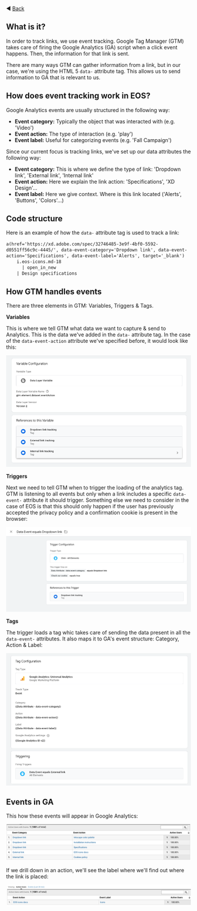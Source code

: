 ◀️ [Back](https://gitlab.com/SUSE-UIUX/eos/wikis/home#user-analytics)


## What is it?

In order to track links, we use event tracking. Google Tag Manager (GTM) takes care of firing the Google Analytics (GA) script when a click event happens. Then, the information for that link is sent. 

There are many ways GTM can gather information from a link, but in our case, we're using the HTML 5 `data-` attribute tag. This allows us to send information to GA that is relevant to us. 

## How does event tracking work in EOS?

Google Analytics events are usually structured in the following way:
* **Event category:** Typically the object that was interacted with (e.g. 'Video')
* **Event action:** The type of interaction (e.g. 'play')
* **Event label:** Useful for categorizing events (e.g. 'Fall Campaign')

Since our current focus is tracking links, we've set up our data attributes the following way:
* **Event category:** This is where we define the type of link: 'Dropdown link', 'External link', 'Internal link'
* **Event action:** Here we explain the link action: 'Specifications', 'XD Design'...
* **Event label:** Here we give context. Where is this link located ('Alerts', 'Buttons', 'Colors'...)

## Code structure
Here is an example of how the `data-` attribute tag is used to track a link:

```
a(href='https://xd.adobe.com/spec/32746485-3e9f-4bf0-5592-d0551ff56c9c-4445/', data-event-category='Dropdown link', data-event-action='Specifications', data-event-label='Alerts', target='_blank')
    i.eos-icons.md-18
      | open_in_new
    | Design specifications
```

## How GTM handles events
There are three elements in GTM: Variables, Triggers & Tags.

**Variables**

This is where we tell GTM what data we want to capture & send to Analytics. This is the data we've added in the `data-` attribute tag. In the case of the `data-event-action` attribute we've specified before, it would look like this:

![variable](uploads/d71d13daa26bd4e66b0ed08d61992911/variable.png)

**Triggers**

Next we need to tell GTM when to trigger the loading of the analytics tag. GTM is listening to all events but only when a link includes a specific `data-event-` attribute it should trigger. Something else we need to consider in the case of EOS is that this should only happen if the user has previously accepted the privacy policy and a confirmation cookie is present in the browser:

![trigger](uploads/7a038d46949e633eb2866e064b3b9428/trigger.png)

**Tags**

The trigger loads a tag whic takes care of sending the data present in all the `data-event-` attributes. It also maps it to GA's event structure: Category, Action & Label:

![tag](uploads/65f3e1bb05a77ad6c8e40509b9b55df1/tag.png)


## Events in GA
This how these events will appear in Google Analytics:

![Screenshot_2019-11-06_at_14.16.04](uploads/684f9a44c3298ac997ff43e17f734c74/Screenshot_2019-11-06_at_14.16.04.png)

If we drill down in an action, we'll see the label where we'll find out where the link is placed:

![Screenshot_2019-11-06_at_14.16.14](uploads/a56312bd2e86a1dbc3817c8ea3b7fd5d/Screenshot_2019-11-06_at_14.16.14.png)
